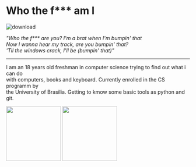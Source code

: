 <h1>Who the f*** am I</h1>

![download](https://github.com/user-attachments/assets/3c388ac2-f90d-4256-8760-f151001f244f)

 <i> "Who the f*** are you? I'm a brat when I'm bumpin' that <br>
Now I wanna hear my track, are you bumpin' that? <br>
'Til the windows crack, I'll be (bumpin' that)" </i> <br>

<hr>
I am an 18 years old freshman in computer science trying to find out what i can do <br>
with computers, books and keyboard. Currently enrolled in the CS programm by<br>
the University of Brasilia. Getting to kmow some basic tools as python and git.

<img height="150em" src="https://github-readme-stats.vercel.app/api?username=vitorbarb&theme=chartreuse-dark" /> <img height="150em" src="https://github-readme-stats.vercel.app/api/top-langs?username=vitorbarb&theme=chartreuse-dark&layout=compact&langs_count=8"/>
 
